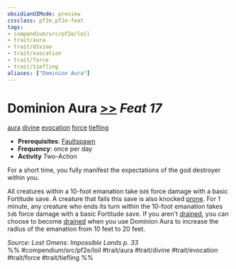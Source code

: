 ```yaml
---
obsidianUIMode: preview
cssclass: pf2e,pf2e-feat
tags:
- compendium/src/pf2e/loil
- trait/aura
- trait/divine
- trait/evocation
- trait/force
- trait/tiefling
aliases: ["Dominion Aura"]
---
```

# Dominion Aura  [>>](../../rules/core-rulebook/chapter-9-playing-the-game.md#Actions "Two-Action") *Feat 17*  
[aura](../../rules/traits/aura.md)  [divine](../../rules/traits/divine.md)  [evocation](../../rules/traits/evocation.md)  [force](../../rules/traits/force.md)  [tiefling](../../rules/traits/tiefling-b1.md)  

- **Prerequisites**: [Faultspawn](faultspawn-loil.md)
- **Frequency**: once per day
- **Activity** Two-Action

For a short time, you fully manifest the expectations of the god destroyer within you.

All creatures within a 10-foot emanation take `8d6` force damage with a basic Fortitude save. A creature that fails this save is also knocked [prone](../../rules/conditions.md#Prone). For 1 minute, any creature who ends its turn within the 10-foot emanation takes `5d6` force damage with a basic Fortitude save. If you aren't [drained](../../rules/conditions.md#Drained), you can choose to become [drained](../../rules/conditions.md#Drained) when you use Dominion Aura to increase the radius of the emanation from 10 feet to 20 feet.

*Source: Lost Omens: Impossible Lands p. 33*  
%% #compendium/src/pf2e/loil #trait/aura #trait/divine #trait/evocation #trait/force #trait/tiefling %%